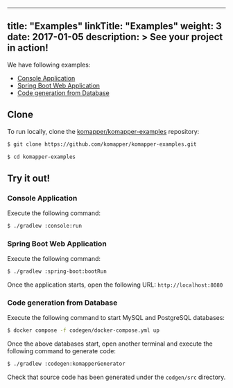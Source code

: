 
---
title: "Examples"
linkTitle: "Examples"
weight: 3
date: 2017-01-05
description: >
  See your project in action!
---

We have following examples:

- [Console Application](https://github.com/komapper/komapper-examples/tree/main/console/)
- [Spring Boot Web Application](https://github.com/komapper/komapper-examples/tree/main/spring-boot)
- [Code generation from Database](https://github.com/komapper/komapper-examples/tree/main/codegen/)

## Clone

To run locally, clone the [komapper/komapper-examples](https://github.com/komapper/komapper-examples) repository:

```sh
$ git clone https://github.com/komapper/komapper-examples.git
```

```sh
$ cd komapper-examples
```

## Try it out!

### Console Application

Execute the following command:

```sh
$ ./gradlew :console:run
```

### Spring Boot Web Application

Execute the following command:

```sh
$ ./gradlew :spring-boot:bootRun
```

Once the application starts, open the following URL: `http://localhost:8080`

### Code generation from Database

Execute the following command to start MySQL and PostgreSQL databases:

```sh
$ docker compose -f codegen/docker-compose.yml up
```

Once the above databases start,
open another terminal and execute the following command to generate code:

```sh
$ ./gradlew :codegen:komapperGenerator
```

Check that source code has been generated under the `codgen/src` directory.
